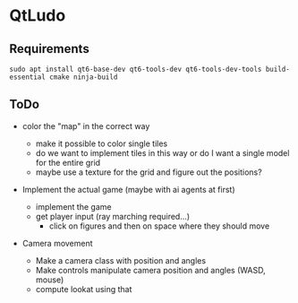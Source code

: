 # QtLudo

## Requirements
    sudo apt install qt6-base-dev qt6-tools-dev qt6-tools-dev-tools build-essential cmake ninja-build

## ToDo
 - color the "map" in the correct way
    - make it possible to color single tiles
    - do we want to implement tiles in this way or do I want a single model for the entire grid
    - maybe use a texture for the grid and figure out the positions?

 - Implement the actual game (maybe with ai agents at first)
    - implement the game
    - get player input (ray marching required...)
        - click on figures and then on space where they should move
 - Camera movement
    - Make a camera class with position and angles
    - Make controls manipulate camera position and angles (WASD, mouse)
    - compute lookat using that

